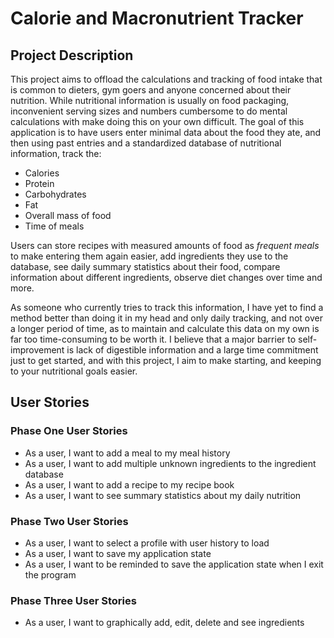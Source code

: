 # Calorie and Macronutrient Tracker

## Project Description

This project aims to offload the calculations and tracking of food intake that is common to dieters, gym goers and 
anyone concerned about their nutrition. While nutritional information is usually on food packaging, inconvenient serving
sizes and numbers cumbersome to do mental calculations with make doing this on your own difficult. The goal of this 
application is to have users enter minimal data about the food they ate, and then using past entries and a standardized 
database of nutritional information, track the:

- Calories
- Protein
- Carbohydrates
- Fat
- Overall mass of food
- Time of meals

Users can store recipes with measured amounts of food as *frequent meals* to make entering them again easier, add 
ingredients they use to the database, see daily summary statistics about their food, compare information about different
ingredients, observe diet changes over time and more. 

As someone who currently tries to track this information, I have yet to find a method better than doing it in my head 
and only daily tracking, and not over a longer period of time, as to maintain and calculate this data on my own is far 
too time-consuming to be worth it. I believe that a major barrier to self-improvement is lack of digestible information
and a large time commitment just to get started, and with this project, I aim to make starting, and keeping to your 
nutritional goals easier.

## User Stories

### Phase One User Stories
- As a user, I want to add a meal to my meal history
- As a user, I want to add multiple unknown ingredients to the ingredient database
- As a user, I want to add a recipe to my recipe book
- As a user, I want to see summary statistics about my daily nutrition

### Phase Two User Stories
- As a user, I want to select a profile with user history to load
- As a user, I want to save my application state
- As a user, I want to be reminded to save the application state when I exit the program

### Phase Three User Stories
- As a user, I want to graphically add, edit, delete and see ingredients